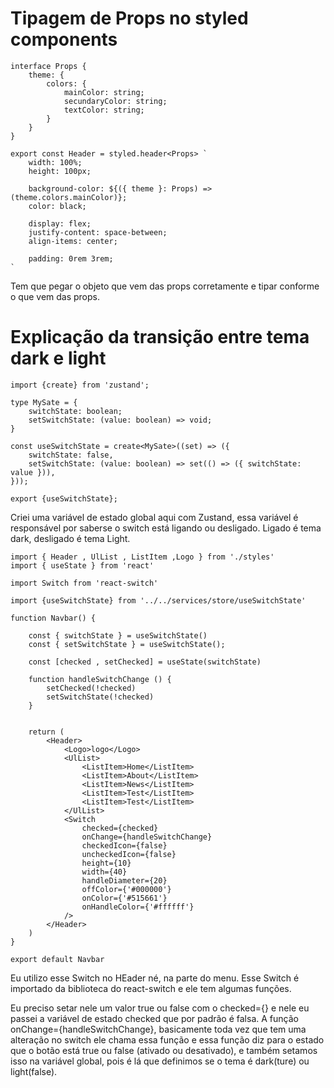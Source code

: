 # Tipagem de Props no styled components

    interface Props {
        theme: {
            colors: {
                mainColor: string;
                secundaryColor: string;
                textColor: string;
            }
        }
    }

    export const Header = styled.header<Props> `
        width: 100%;
        height: 100px;

        background-color: ${({ theme }: Props) => (theme.colors.mainColor)};
        color: black;

        display: flex;
        justify-content: space-between;
        align-items: center;

        padding: 0rem 3rem;
    `

Tem que pegar o objeto que vem das props corretamente e tipar conforme o que vem das props.

# Explicação da transição entre tema dark e light

    import {create} from 'zustand';

    type MySate = {
        switchState: boolean;
        setSwitchState: (value: boolean) => void;
    }

    const useSwitchState = create<MySate>((set) => ({
        switchState: false,
        setSwitchState: (value: boolean) => set(() => ({ switchState: value })),
    }));

    export {useSwitchState};

Criei uma variável de estado global aqui com Zustand, essa variável é responsável por saberse o switch está ligando ou desligado. Ligado é tema dark, desligado é tema Light.

    import { Header , UlList , ListItem ,Logo } from './styles'
    import { useState } from 'react'

    import Switch from 'react-switch'

    import {useSwitchState} from '../../services/store/useSwitchState'

    function Navbar() {

        const { switchState } = useSwitchState()
        const { setSwitchState } = useSwitchState();

        const [checked , setChecked] = useState(switchState)

        function handleSwitchChange () {
            setChecked(!checked)
            setSwitchState(!checked)
        }


        return (
            <Header>
                <Logo>logo</Logo>
                <UlList>
                    <ListItem>Home</ListItem>
                    <ListItem>About</ListItem>
                    <ListItem>News</ListItem>
                    <ListItem>Test</ListItem>
                    <ListItem>Test</ListItem>
                </UlList>
                <Switch
                    checked={checked}
                    onChange={handleSwitchChange}
                    checkedIcon={false}
                    uncheckedIcon={false}
                    height={10}
                    width={40}
                    handleDiameter={20}
                    offColor={'#000000'}
                    onColor={'#515661'}
                    onHandleColor={'#ffffff'}
                />
            </Header>
        )
    }

    export default Navbar

Eu utilizo esse Switch no HEader né, na parte do menu. Esse Switch é importado da biblioteca do react-switch e ele tem algumas funções.

Eu preciso setar nele um valor true ou false com o checked={} e nele eu passei a variável de estado checked que por padrão é falsa. A função onChange={handleSwitchChange}, basicamente toda vez que tem uma alteração no switch ele chama essa função e essa função diz para o estado que o botão está true ou false (ativado ou desativado), e também setamos isso na variável global, pois é lá que definimos se o tema é dark(ture) ou light(false).
